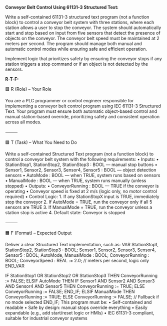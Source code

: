 **Conveyor Belt Control Using 61131-3 Structured Text:**

Write a self-contained 61131-3 structured text program (not a function block) to control a conveyor belt system with three stations, where each station allows a user to stop the conveyor. The system should automatically start and stop based on input from five sensors that detect the presence of objects on the conveyor. The conveyor belt speed must be maintained at 2 meters per second. The program should manage both manual and automatic control modes while ensuring safe and efficient operation.

Implement logic that prioritizes safety by ensuring the conveyor stops if any station triggers a stop command or if an object is not detected by the sensors.

**R-T-F:**

🟥 R (Role) – Your Role

You are a PLC programmer or control engineer responsible for implementing a conveyor belt control program using IEC 61131-3 Structured Text. Your program must ensure both automatic object-based control and manual station-based override, prioritizing safety and consistent operation across all modes.

⸻

🟩 T (Task) – What You Need to Do

Write a self-contained Structured Text program (not a function block) to control a conveyor belt system with the following requirements:
	•	Inputs:
	•	StationStop1, StationStop2, StationStop3 : BOOL — manual stop buttons
	•	Sensor1, Sensor2, Sensor3, Sensor4, Sensor5 : BOOL — object detection sensors
	•	AutoMode : BOOL — when TRUE, system runs based on sensors
	•	ManualMode : BOOL — when TRUE, system runs manually (unless stopped)
	•	Outputs:
	•	ConveyorRunning : BOOL — TRUE if the conveyor is operating
	•	Conveyor speed is fixed at 2 m/s (logic only, no motor control required)
	•	Control Logic:
	1.	If any StationStopX input is TRUE, immediately stop the conveyor
	2.	If AutoMode = TRUE, run the conveyor only if all 5 sensors are TRUE
	3.	If ManualMode = TRUE, run the conveyor unless a station stop is active
	4.	Default state: Conveyor is stopped

⸻

🟧 F (Format) – Expected Output

Deliver a clear Structured Text implementation, such as:
VAR
    StationStop1, StationStop2, StationStop3 : BOOL;
    Sensor1, Sensor2, Sensor3, Sensor4, Sensor5 : BOOL;
    AutoMode, ManualMode : BOOL;
    ConveyorRunning : BOOL;
    ConveyorSpeed : REAL := 2.0; // meters per second, logic only
END_VAR

IF StationStop1 OR StationStop2 OR StationStop3 THEN
    ConveyorRunning := FALSE;
ELSIF AutoMode THEN
    IF Sensor1 AND Sensor2 AND Sensor3 AND Sensor4 AND Sensor5 THEN
        ConveyorRunning := TRUE;
    ELSE
        ConveyorRunning := FALSE;
    END_IF;
ELSIF ManualMode THEN
    ConveyorRunning := TRUE;
ELSE
    ConveyorRunning := FALSE; // Fallback if no mode selected
END_IF;
This program must be:
	•	Self-contained and readable
	•	Safe by design: manual stops override everything
	•	Easily expandable (e.g., add start/reset logic or HMIs)
	•	IEC 61131-3 compliant, suitable for industrial conveyor systems
